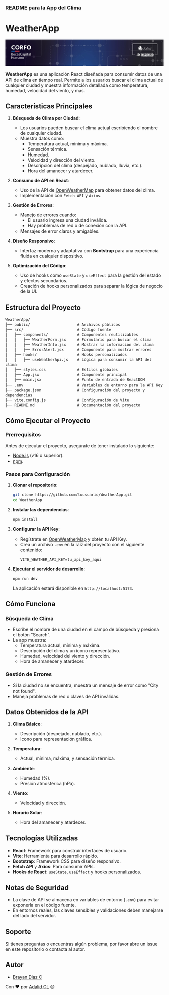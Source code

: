 ### **README para la App del Clima**

# WeatherApp

![Adalid Logo](src/assets/logo.jpeg)

**WeatherApp** es una aplicación React diseñada para consumir datos de una API de clima en tiempo real. Permite a los usuarios buscar el clima actual de cualquier ciudad y muestra información detallada como temperatura, humedad, velocidad del viento, y más.

## **Características Principales**

1. **Búsqueda de Clima por Ciudad**:

   - Los usuarios pueden buscar el clima actual escribiendo el nombre de cualquier ciudad.
   - Muestra datos como:
     - Temperatura actual, mínima y máxima.
     - Sensación térmica.
     - Humedad.
     - Velocidad y dirección del viento.
     - Descripción del clima (despejado, nublado, lluvia, etc.).
     - Hora del amanecer y atardecer.

2. **Consumo de API en React**:

   - Uso de la API de [OpenWeatherMap](https://openweathermap.org/) para obtener datos del clima.
   - Implementación con `Fetch API` y `Axios`.

3. **Gestión de Errores**:

   - Manejo de errores cuando:
     - El usuario ingresa una ciudad inválida.
     - Hay problemas de red o de conexión con la API.
   - Mensajes de error claros y amigables.

4. **Diseño Responsivo**:

   - Interfaz moderna y adaptativa con **Bootstrap** para una experiencia fluida en cualquier dispositivo.

5. **Optimización del Código**:
   - Uso de hooks como `useState` y `useEffect` para la gestión del estado y efectos secundarios.
   - Creación de hooks personalizados para separar la lógica de negocio de la UI.

## **Estructura del Proyecto**

```plaintext
WeatherApp/
├── public/                     # Archivos públicos
├── src/                        # Código fuente
│   ├── components/             # Componentes reutilizables
│   │   ├── WeatherForm.jsx     # Formulario para buscar el clima
│   │   ├── WeatherInfo.jsx     # Mostrar la información del clima
│   │   ├── ErrorAlert.jsx      # Componente para mostrar errores
│   ├── hooks/                  # Hooks personalizados
│   │   ├── useWeatherApi.js    # Lógica para consumir la API del clima
│   ├── styles.css              # Estilos globales
│   ├── App.jsx                 # Componente principal
│   ├── main.jsx                # Punto de entrada de ReactDOM
├── .env                        # Variables de entorno para la API Key
├── package.json                # Configuración del proyecto y dependencias
├── vite.config.js              # Configuración de Vite
├── README.md                   # Documentación del proyecto
```

## **Cómo Ejecutar el Proyecto**

### **Prerrequisitos**

Antes de ejecutar el proyecto, asegúrate de tener instalado lo siguiente:

- [Node.js](https://nodejs.org/) (v16 o superior).
- [npm](https://www.npmjs.com/).

### **Pasos para Configuración**

1. **Clonar el repositorio**:

   ```bash
   git clone https://github.com/tuusuario/WeatherApp.git
   cd WeatherApp
   ```

2. **Instalar las dependencias**:

   ```bash
   npm install
   ```

3. **Configurar la API Key**:

   - Regístrate en [OpenWeatherMap](https://openweathermap.org/) y obtén tu API Key.
   - Crea un archivo `.env` en la raíz del proyecto con el siguiente contenido:
     ```plaintext
     VITE_WEATHER_API_KEY=tu_api_key_aqui
     ```

4. **Ejecutar el servidor de desarrollo**:
   ```bash
   npm run dev
   ```
   La aplicación estará disponible en `http://localhost:5173`.

## **Cómo Funciona**

### **Búsqueda de Clima**

- Escribe el nombre de una ciudad en el campo de búsqueda y presiona el botón "Search".
- La app muestra:
  - Temperatura actual, mínima y máxima.
  - Descripción del clima y un ícono representativo.
  - Humedad, velocidad del viento y dirección.
  - Hora de amanecer y atardecer.

### **Gestión de Errores**

- Si la ciudad no se encuentra, muestra un mensaje de error como "City not found".
- Maneja problemas de red o claves de API inválidas.

## **Datos Obtenidos de la API**

1. **Clima Básico**:

   - Descripción (despejado, nublado, etc.).
   - Icono para representación gráfica.

2. **Temperatura**:

   - Actual, mínima, máxima, y sensación térmica.

3. **Ambiente**:

   - Humedad (%).
   - Presión atmosférica (hPa).

4. **Viento**:

   - Velocidad y dirección.

5. **Horario Solar**:
   - Hora del amanecer y atardecer.

## **Tecnologías Utilizadas**

- **React**: Framework para construir interfaces de usuario.
- **Vite**: Herramienta para desarrollo rápido.
- **Bootstrap**: Framework CSS para diseño responsivo.
- **Fetch API** y **Axios**: Para consumir APIs.
- **Hooks de React**: `useState`, `useEffect` y hooks personalizados.

## **Notas de Seguridad**

- La clave de API se almacena en variables de entorno (`.env`) para evitar exponerla en el código fuente.
- En entornos reales, las claves sensibles y validaciones deben manejarse del lado del servidor.

## **Soporte**

Si tienes preguntas o encuentras algún problema, por favor abre un issue en este repositorio o contacta al autor.

## Autor

- [Brayan Diaz C](https://github.com/brayandiazc)

Con ❤️ por [Adalid CL](https://github.com/adalid-cl) 😊

